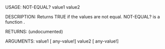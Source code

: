 USAGE:
     NOT-EQUAL? value1 value2 

DESCRIPTION:
     Returns TRUE if the values are not equal.
     NOT-EQUAL? is a function .

RETURNS:
    (undocumented)

ARGUMENTS:
    value1 [<opt> any-value!]
    value2 [<opt> any-value!]
